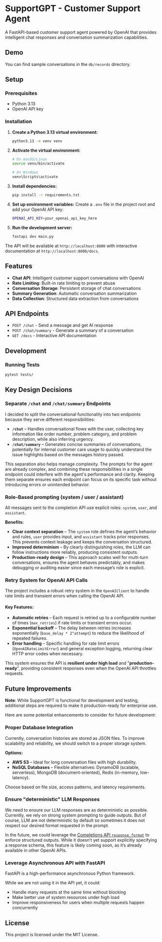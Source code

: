 # SupportGPT - Customer Support Agent

A FastAPI-based customer support agent powered by OpenAI that provides intelligent chat responses and conversation summarization capabilities.

## Demo

You can find sample conversations in the `db/records` directory.  

## Setup

### Prerequisites

- Python 3.13
- OpenAI API key

### Installation

1. **Create a Python 3.13 virtual environment:**
   ```bash
   python3.13 -m venv venv
   ```

2. **Activate the virtual environment:**
   ```bash
   # On macOS/Linux
   source venv/bin/activate
   
   # On Windows
   venv\Scripts\activate
   ```

3. **Install dependencies:**
   ```bash
   pip install -r requirements.txt
   ```

4. **Set up environment variables:**
   Create a `.env` file in the project root and add your OpenAI API key:
   ```bash
   OPENAI_API_KEY=your_openai_api_key_here
   ```

5. **Run the development server:**
   ```bash
   fastapi dev main.py
   ```

The API will be available at `http://localhost:8000` with interactive documentation at `http://localhost:8000/docs`.

## Features

- **Chat API**: Intelligent customer support conversations with OpenAI
- **Rate Limiting**: Built-in rate limiting to prevent abuse
- **Conversation Storage**: Persistent storage of chat conversations
- **Summary Generation**: Automatic conversation summarization
- **Data Collection**: Structured data extraction from conversations

## API Endpoints

- `POST /chat` - Send a message and get AI response
- `POST /chat/summary` - Generate a summary of a conversation
- `GET /docs` - Interactive API documentation


## Development

### Running Tests

```bash
pytest tests/
```

## Key Design Decisions

### Separate `/chat` and `/chat/summary` Endpoints

I decided to split the conversational functionality into two endpoints because they serve different responsibilities:

- **`/chat`** – Handles conversational flows with the user, collecting key information like order number, problem category, and problem description, while also inferring urgency.  
- **`/chat/summary`** – Generates concise summaries of conversations, potentially for internal customer care usage to quickly understand the issue highlights based on the messages history passed.  

This separation also helps manage complexity. The prompts for the agent are already complex, and combining these responsibilities in a single endpoint could interfere with the agent's performance and clarity. Keeping them separate ensures each endpoint can focus on its specific task without introducing errors or unintended behavior.


### Role-Based prompting (system / user / assistant)

All messages sent to the completion API use explicit roles: `system`, `user`, and `assistant`.  

**Benefits:**  
- **Clear context separation** – The `system` role defines the agent’s behavior and rules, `user` provides input, and `assistant` tracks prior responses. This prevents context leakage and keeps the conversation structured.  
- **Improved determinism** – By clearly distinguishing roles, the LLM can follow instructions more reliably, producing consistent outputs.  
- **Production-ready design** – This approach scales well for multi-turn conversations, ensures the agent behaves predictably, and makes debugging or auditing easier since each message’s role is explicit.


### Retry System for OpenAI API Calls

The project includes a robust retry system in the `OpenAIClient` to handle rate limits and transient errors when calling the OpenAI API.  

#### Key Features: 
- **Automatic retries** – Each request is retried up to a configurable number of times (`max_retries`) if rate limits or transient errors occur.  
- **Exponential backoff** – The delay between retries increases exponentially (`base_delay * 2^attempt`) to reduce the likelihood of repeated failures.  
- **Error handling** – Specific handling for rate limit errors (`OpenAIRateLimitError`) and general exception logging, returning clear HTTP error codes when necessary.   

This system ensures the API is **resilient under high load** and "**production-ready**", providing consistent responses even when the OpenAI API throttles requests.


## Future Improvements

**Note**: While SupportGPT is functional for development and testing, additional steps are required to make it production-ready for enterprise use.

Here are some potential enhancements to consider for future development:

### Proper Database Integration

Currently, conversation histories are stored as JSON files. To improve scalability and reliability, we should switch to a proper storage system.

**Options:**
- **AWS S3** – Ideal for long conversation files with high durability.
- **NoSQL Databases** – Flexible alternatives: DynamoDB (scalable, serverless), MongoDB (document-oriented), Redis (in-memory, low-latency).

Choose based on file size, access patterns, and latency requirements.

### Ensure "deterministic" LLM Responses

We need to ensure our LLM responses are as deterministic as possible. Currently, we rely on strong system prompting to guide outputs. But of course, LLM are not deterministic by default so sometimes it does not respect our desired format requested in the prompt. 

In the future, we could leverage the [Completions API `response_format`](https://platform.openai.com/docs/api-reference/runs/createThreadAndRun#runs-createthreadandrun-response_format) to enforce structured outputs. While it doesn’t yet support explicitly specifying a response schema, this feature is likely coming soon, as it’s already available in other OpenAI APIs.


### Leverage Asynchronous API with FastAPI

FastAPI is a high-performance asynchronous Python framework.  

While we are not using it in the API yet, it could:  
- Handle many requests at the same time without blocking  
- Make better use of system resources under high load  
- Improve responsiveness for users when multiple requests happen concurrently


## License

This project is licensed under the MIT License.
